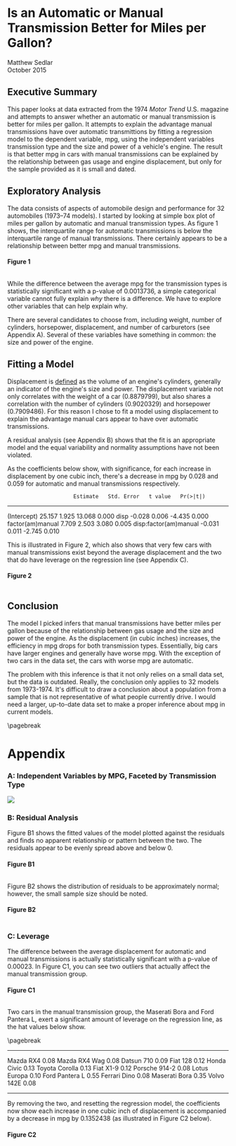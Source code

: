 # Is an Automatic or Manual Transmission Better for Miles per Gallon?
Matthew Sedlar  
October 2015  

## Executive Summary

This paper looks at data extracted from the 1974 *Motor Trend* U.S. magazine and attempts to answer whether an automatic or manual transmission is better for miles per gallon. It attempts to explain the advantage manual transmissions have over automatic transmittions by fitting a regression model to the dependent variable, mpg, using the independent variables transmission type and the size and power of a vehicle's engine. The result is that better mpg in cars with manual transmissions can be explained by the relationship between gas usage and engine displacement, but only for the sample provided as it is small and dated.

## Exploratory Analysis

The data consists of aspects of automobile design and performance for 32 automobiles (1973–74 models). I started by looking at simple box plot of miles per gallon by automatic and manual transmission types. As figure 1 shows, the interquartile range for automatic transmissions is below the interquartile range of manual transmissions. There certainly appears to be a relationship between better mpg and manual transmissions.

#### Figure 1

<img src="Report_files/figure-html/unnamed-chunk-1-1.png" title="" alt="" style="display: block; margin: auto;" />

While the difference between the average mpg for the transmission types is statistically significant with a p-value of 0.0013736, a simple categorical variable cannot fully explain _why_ there is a difference. We have to explore other variables that can help explain why.

There are several candidates to choose from, including weight, number of cylinders, horsepower, displacement, and number of carburetors (see Appendix A). Several of these variables have something in common: the size and power of the engine. 

## Fitting a Model

Displacement is [defined](http://askcars.com/2008/07/what-does-engin.html) as the volume of an engine's cylinders, generally an indicator of the engine's size and power. The displacement variable not only correlates with the weight of a car (0.8879799), but also shares a correlation with the number of cylinders (0.9020329) and horsepower (0.7909486). For this reason I chose to fit a model using displacement to explain the advantage manual cars appear to have over automatic transmissions.

A residual analysis (see Appendix B) shows that the fit is an appropriate model and the equal variability and normality assumptions have not been violated. 

As the coefficients below show, with significance, for each increase in displacement by one cubic inch, there's a decrease in mpg by 0.028 and 0.059 for automatic and manual transmissions respectively.


                         Estimate   Std. Error   t value   Pr(>|t|)
----------------------  ---------  -----------  --------  ---------
(Intercept)                25.157        1.925    13.068      0.000
disp                       -0.028        0.006    -4.435      0.000
factor(am)manual            7.709        2.503     3.080      0.005
disp:factor(am)manual      -0.031        0.011    -2.745      0.010

This is illustrated in Figure 2, which also shows that very few cars with manual transmissions exist beyond the average displacement and the two that do have leverage on the regression line (see Appendix C).

#### Figure 2

<img src="Report_files/figure-html/unnamed-chunk-3-1.png" title="" alt="" style="display: block; margin: auto;" />

## Conclusion

The model I picked infers that manual transmissions have better miles per gallon because of the relationship between gas usage and the size and power of the engine. As the displacement (in cubic inches) increases, the efficiency in mpg drops for both transmission types. Essentially, big cars have larger engines and generally have worse mpg. With the exception of two cars in the data set, the cars with worse mpg are automatic. 

The problem with this inference is that it not only relies on a small data set, but the data is outdated. Really, the conclusion only applies to 32 models from 1973-1974. It's difficult to draw a conclusion about a population from a sample that is not representative of what people currently drive. I would need a larger, up-to-date data set to make a proper inference about mpg in current models.

\pagebreak

# Appendix

### A: Independent Variables by MPG, Faceted by Transmission Type

![](Report_files/figure-html/unnamed-chunk-4-1.png) 

### B: Residual Analysis

Figure B1 shows the fitted values of the model plotted against the residuals and finds no apparent relationship or pattern between the two. The residuals appear to be evenly spread above and below 0.  

#### Figure B1
<img src="Report_files/figure-html/unnamed-chunk-5-1.png" title="" alt="" style="display: block; margin: auto;" />

Figure B2 shows the distribution of residuals to be approximately normal; however, the small sample size should be noted. 

#### Figure B2
<img src="Report_files/figure-html/unnamed-chunk-6-1.png" title="" alt="" style="display: block; margin: auto;" />

### C: Leverage

The difference between the average displacement for automatic and manual transmissions is actually statistically significant with a p-value of 0.00023. In Figure C1, you can see two outliers that actually affect the manual transmission group.

#### Figure C1

<img src="Report_files/figure-html/unnamed-chunk-7-1.png" title="" alt="" style="display: block; margin: auto;" />

Two cars in the manual transmission group, the Maserati Bora and Ford Pantera L, exert a significant amount of leverage on the regression line, as the hat values below show.

\pagebreak


---------------  -----
Mazda RX4         0.08
Mazda RX4 Wag     0.08
Datsun 710        0.09
Fiat 128          0.12
Honda Civic       0.13
Toyota Corolla    0.13
Fiat X1-9         0.12
Porsche 914-2     0.08
Lotus Europa      0.10
Ford Pantera L    0.55
Ferrari Dino      0.08
Maserati Bora     0.35
Volvo 142E        0.08
---------------  -----

By removing the two, and resetting the regression model, the coefficients now show each increase in one cubic inch of displacement is accompanied by a decrease in mpg by 0.1352438 (as illustrated in Figure C2 below).

#### Figure C2

<img src="Report_files/figure-html/unnamed-chunk-9-1.png" title="" alt="" style="display: block; margin: auto;" />
